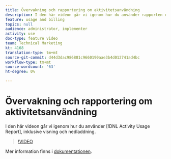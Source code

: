 ```yaml
---
title: Övervakning och rapportering om aktivitetsanvändning
description: I den här videon går vi igenom hur du använder rapporten om aktivitetsanvändning, inklusive alternativ för visning och hämtning.
feature: usage and billing
topics: null
audience: administrator, implementer
activity: use
doc-type: feature video
team: Technical Marketing
kt: 4168
translation-type: tm+mt
source-git-commit: d44d3dac986881c9660190aae3b4d012741ad4bc
workflow-type: tm+mt
source-wordcount: '63'
ht-degree: 0%

---
```



# Övervakning och rapportering om aktivitetsanvändning

I den här videon går vi igenom hur du använder [!DNL Activity Usage Report], inklusive visning och nedladdning.

>[!VIDEO](https://video.tv.adobe.com/v/31443/?quality=12)

Mer information finns i [dokumentationen](https://docs.adobe.com/content/help/en/audience-manager/user-guide/features/administration/activity-usage-reporting.html).
